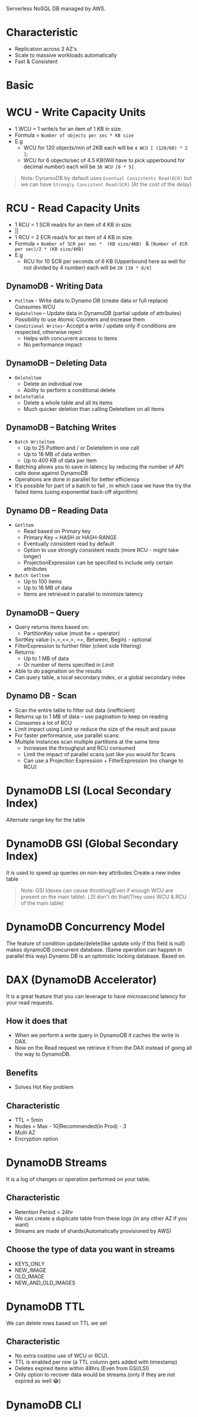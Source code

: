 Serverless NoSQL DB managed by AWS.

# Characteristic
- Replication across 3 AZ's
- Scale to massive workloads automatically
- Fast & Consistent
# Basic

# WCU - Write Capacity Units
- 1 WCU = 1 write/s for an item of 1 KB in size.
- Formula = `Number of objects per sec * KB size`
- E.g 
  - WCU for 120 objects/min of 2KB each will be `4 WCU [ (120/60) * 2 ]`;
  - WCU for 6 objects/sec of 4.5 KB(Will have to pick upperbound for decimal number) each will be `30 WCU [6 * 5]`
  
> Note: DynamoDB by default uses `Eventual Consistents Read(ECR)` but we can have `Strongly Consistent Read(SCR)` (At the cost of the  delay)

# RCU - Read Capacity Units
- 1 RCU = 1 SCR read/s for an item of 4 KB in size.
- ||
- 1 RCU = 2 ECR read/s for an item of 4 KB in size.
- Formula = `Number of SCR per sec *  (KB size/4KB) ` & `(Number of ECR per sec)/2 * (KB size/4KB)`
- E.g
  - RCU for 10 SCR per seconds of 6 KB (Upperbound here as well for not divided by 4 number) each will be `20 [10 * 8/4]`

## DynamoDB - Writing Data
- `Putltem` - Write data to Dynamo DB (create data or full replace)
Consumes WCU
- `Updateltem` – Update data in DynamoDB (partial update of attributes)
Possibility to use Atomic Counters and increase them
- `Conditional Writes`- Accept a write / update only if conditions are respected, otherwise reject
    - Helps with concurrent access to items
    - No performance impact

## DynamoDB – Deleting Data
- `Deleteltem`
    - Delete an individual row
    - Ability to perform a conditional delete
- `DeleteTable`
    - Delete a whole table and all its items
    - Much quicker deletion than calling Deleteltem on all items

## DynamoDB – Batching Writes
- `Batch Writeltem`
    - Up to 25 Putltem and / or Deleteltem in one call
    - Up to 16 MB of data written
    - Up to 400 KB of data per item
- Batching allows you to save in latency by reducing the number of API
calls done against DynamoDB
- Operations are done in parallel for better efficiency
- It's possible for part of a batch to fail
, in which case we have the try the failed items (using exponential back-off algorithm)

## Dynamo DB – Reading Data
- `Getltem`
    - Read based on Primary key
    - Primary Key = HASH or HASH-RANGE
    - Eventually consistent read by default
    - Option to use strongly consistent reads (more RCU - might take longer)
    - ProjectionExpression can be specified to include only certain attributes
- `Batch Getltem`
    - Up to 100 items
    - Up to 16 MB of data
    - Items are retrieved in parallel to minimize latency

## DynamoDB – Query
- Query returns items based on:
    - PartitionKey value (must be = operator)
- SortKey value (=,<,<=,>, >=, Between, Begin) - optional
- FilterExpression to further filter (client side filtering)
- Returns:
    - Up to 1 MB of data
    - Or number of items specified in Limit
- Able to do pagination on the results
- Can query table, a local secondary index, or a global secondary index

## Dynamo DB - Scan
- Scan the entire table to filter out data (inefficient)
- Returns up to 1 MB of data – use pagination to keep on reading
- Consumes a lot of RCU
- Limit impact using Limit or reduce the size of the result and pause
- For faster performance, use parallel scans:
- Multiple instances scan multiple partitions at the same time
    - Increases the throughput and RCU consumed
    - Limit the impact of parallel scans just like you would for Scans
    - Can use a Projection Expression + FilterExpression (no change to RCU)

# DynamoDB LSI (Local Secondary Index)
Alternate range key for the table
# DynamoDB GSI (Global Secondary Index)
It is used to speed up queries on non-key attributes
Create a new index table
> Note: GSI Idexes can cause throttling(Even if enough WCU are present on the main table). LSI don't do that(They uses WCU & RCU of the main table)

# DynamoDB Concurrency Model
The feature of condition update/delete(like update only if this field is null) makes dynamoDB concurrent database. (Same operation can happen in parallel this way).Dynamo DB is an optimistic locking database. Based on 

# DAX (DynamoDB Accelerator)
It is a great feature that you can leverage to have microsecond latency for your read requests. 
## How it does that
- When we perform a write query in DynamoDB it caches the write in DAX.
- Now on the Read request we retrieve it from the DAX instead of going all the way to DynamoDB.
## Benefits
- Solves Hot Key problem
## Characteristic
- TTL = 5min
- Nodes = Max - 10|Recommended(in Prod) - 3
- Multi AZ
- Encryption option

# DynamoDB Streams
It is a log of changes or operation performed on your table.
## Characteristic
- Retention Period = 24hr
- We can create a duplicate table from these logs (in any other AZ if you want)
- Streams are made of shards(Automatically provisioned by AWS)
## Choose the type of data you want in streams
- KEYS_ONLY
- NEW_IMAGE
- OLD_IMAGE
- NEW_AND_OLD_IMAGES

# DynamoDB TTL
We can delete rows based on TTL we set
## Characteristic
- No extra cost(no use of WCU or RCU).
- TTL is enabled per row (a TTL column gets added with timestamp)
- Deletes expired items within 48hrs.(Even from GSI/LSI)
- Only option to recover data would be streams.(only if they are not expired as well :joy:)

# DynamoDB CLI
